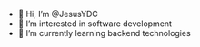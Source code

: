 - 👋 Hi, I’m @JesusYDC
- 👀 I’m interested in software development
- 🌱 I’m currently learning backend technologies


<!---
JesusYDC/JesusYDC is a ✨ special ✨ repository because its `README.md` (this file) appears on your GitHub profile.
You can click the Preview link to take a look at your changes.
--->
